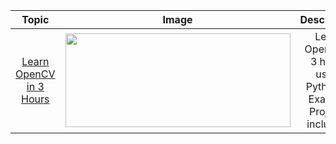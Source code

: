 
<table>
<thead>
<tr>
<th align="center">Topic</th>
<th align="center">Image</th>
<th align="center">Description</th>
</tr>
</thead>
  
  <tbody>
<tr>
<td align="center"><a href="https://github.com/davidr-AI/OpenCV-Python/blob/main/detectclickonimage.py">Learn OpenCV in 3 Hours</a></td>
<td align="center"><a target="_blank" rel="noopener noreferrer" href="https://github.com/davidr-AI/OpenCV-Python/blob/cc0b8ab7729e4fbdf099730e35cec39b6e4e7162/onclick.gif"><img src="https://github.com/davidr-AI/OpenCV-Python/blob/cc0b8ab7729e4fbdf099730e35cec39b6e4e7162/onclick.gif" width="360" height="150" style="max-width: 100%;"></a></td>
<td align="center">Learn Opencv in 3 hours using Python. 3 Example Projects included.  <br></td>
</tr>
</tbody>
</table>


